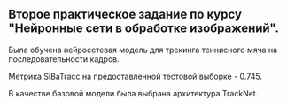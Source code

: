 ## Второе практическое задание по курсу "Нейронные сети в обработке изображений".

Была обучена нейросетевая модель для трекинга теннисного мяча на последовательности кадров. 

Метрика SiBaTracc на предоставленной тестовой выборке - 0.745.

В качестве базовой модели была выбрана архитектура TrackNet. 
